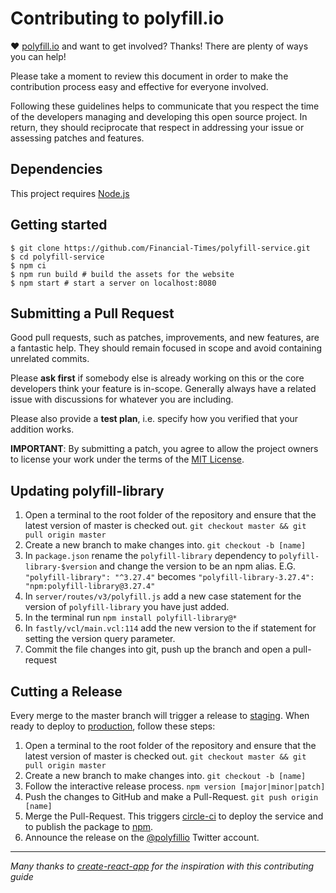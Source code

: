 # Contributing to polyfill.io

♥ [polyfill.io](https://polyfill.io/) and want to get involved?
Thanks! There are plenty of ways you can help!

Please take a moment to review this document in order to make the contribution
process easy and effective for everyone involved.

Following these guidelines helps to communicate that you respect the time of
the developers managing and developing this open source project. In return,
they should reciprocate that respect in addressing your issue or assessing
patches and features.

## Dependencies

This project requires [Node.js](https://nodejs.org/)

## Getting started

```shell
$ git clone https://github.com/Financial-Times/polyfill-service.git
$ cd polyfill-service
$ npm ci
$ npm run build # build the assets for the website
$ npm start # start a server on localhost:8080
```

## Submitting a Pull Request

Good pull requests, such as patches, improvements, and new features, are a fantastic help. They should remain focused in scope and avoid containing unrelated commits.

Please **ask first** if somebody else is already working on this or the core developers think your feature is in-scope. Generally always have a related issue with discussions for whatever you are including.

Please also provide a **test plan**, i.e. specify how you verified that your addition works.

**IMPORTANT**: By submitting a patch, you agree to allow the project
owners to license your work under the terms of the [MIT License](../LICENSE.md).

## Updating polyfill-library

1. Open a terminal to the root folder of the repository and ensure that the latest version of master is checked out. `git checkout master && git pull origin master`
2. Create a new branch to make changes into. `git checkout -b [name]`
3. In `package.json` rename the `polyfill-library` dependency to `polyfill-library-$version` and change the version to be an npm alias. E.G. `"polyfill-library": "^3.27.4"` becomes `"polyfill-library-3.27.4": "npm:polyfill-library@3.27.4"`
4. In `server/routes/v3/polyfill.js` add a new case statement for the version of `polyfill-library` you have just added.
5. In the terminal run `npm install polyfill-library@*`
6. In `fastly/vcl/main.vcl:114` add the new version to the if statement for setting the version query parameter.
7. Commit the file changes into git, push up the branch and open a pull-request

## Cutting a Release

Every merge to the master branch will trigger a release to [staging]. When ready to deploy to [production], follow these steps:

1. Open a terminal to the root folder of the repository and ensure that the latest version of master is checked out. `git checkout master && git pull origin master`
2. Create a new branch to make changes into. `git checkout -b [name]`
3. Follow the interactive release process. `npm version [major|minor|patch]`
4. Push the changes to GitHub and make a Pull-Request. `git push origin [name]`
5. Merge the Pull-Request. This triggers [circle-ci] to deploy the service and to publish the package to [npm].
6. Announce the release on the [@polyfillio] Twitter account.

---

_Many thanks to [create-react-app](https://github.com/facebook/create-react-app/blob/master/CONTRIBUTING.md) for the inspiration with this contributing guide_

[@polyfillio]: https://twitter.com/polyfillio
[circle-ci]: https://circleci.com/gh/Financial-Times/polyfill-service
[npm]: https://www.npmjs.com/
[staging]: https://qa.polyfill.io
[production]: https://polyfill.io

